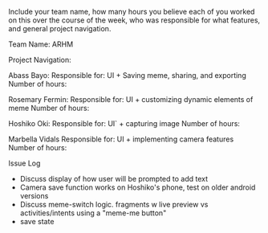 Include your team name, how many hours you believe each of
you worked on this over the course of the week, who was responsible for what features, 
and general project navigation.

Team Name: ARHM

Project Navigation:



Abass Bayo:
Responsible for: UI + Saving meme, sharing, and exporting
Number of hours: 

Rosemary Fermin:
Responsible for: UI + customizing dynamic elements of meme
Number of hours: 

Hoshiko Oki:
Responsible for: UI` + capturing image 
Number of hours: 

Marbella Vidals
Responsible for: UI + implementing camera features
Number of hours: 


Issue Log
- Discuss display of how user will be prompted to add text
- Camera save function works on Hoshiko's phone, test on older android versions
- Discuss meme-switch logic. fragments w live preview vs activities/intents using a "meme-me button"
- save state


